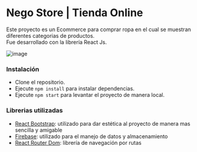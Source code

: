 # Nego Store | Tienda Online

Este proyecto es un Ecommerce para comprar ropa en el cual se muestran diferentes categorias de productos.\
Fue desarrollado con la librería React Js.

![image](https://github.com/ppablocorrea/Nego-Store/assets/78241334/477725c4-8dd7-4873-90d4-7ef03317f5e8)

### Instalación

- Clone el repositorio.
- Ejecute `npm install` para instalar dependencias.
- Ejecute `npm start` para levantar el proyecto de manera local.

### Librerias utilizadas

- [React Bootstrap](https://react-bootstrap.netlify.app/docs/getting-started/introduction): utilizado para dar estética al proyecto de manera mas sencilla y amigable
- [Firebase](https://firebase.google.com/): utilizado para el manejo de datos y almacenamiento
- [React Router Dom](https://reactrouter.com/en/main): librería de navegación por rutas
